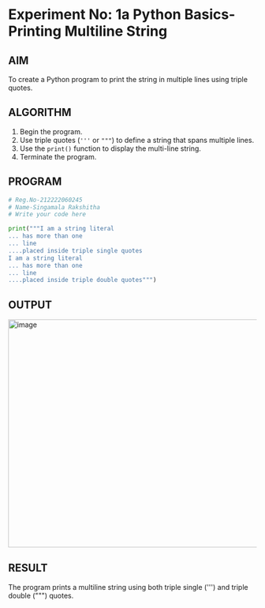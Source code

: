 # Experiment No: 1a Python Basics- Printing Multiline String

## AIM  
To create a Python program to print the string in multiple lines using triple quotes.

## ALGORITHM  
1. Begin the program.  
2. Use triple quotes (`'''` or `"""`) to define a string that spans multiple lines.  
3. Use the `print()` function to display the multi-line string.  
4. Terminate the program.

## PROGRAM
```python
# Reg.No-212222060245
# Name-Singamala Rakshitha
# Write your code here

print("""I am a string literal
... has more than one
... line
....placed inside triple single quotes
I am a string literal
... has more than one
... line
....placed inside triple double quotes""")
```
## OUTPUT
<img width="1189" height="462" alt="image" src="https://github.com/user-attachments/assets/b0aa2653-fb38-4d3e-a075-c63418c2e588" />

## RESULT
The program prints a multiline string using both triple single (''') and triple double (""") quotes.
